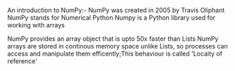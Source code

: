 An introduction to NumPy:-
NumPy was created in 2005 by Travis Oliphant
NumPy stands for Numerical Python
Numpy is a Python library used for working with arrays

NumPy provides an array object that is upto 50x faster than Lists
NumPy arrays are stored in continous memory space unlike Lists, so processes can access and manipulate them efficently;This behaviour is called 'Locaity of reference'

